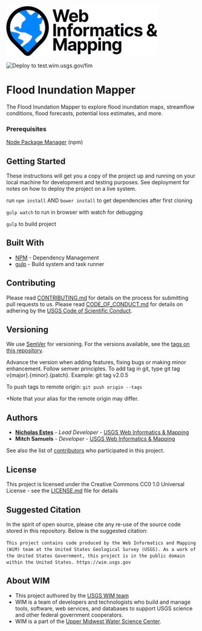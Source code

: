 ![WiM](wimlogo.png)

![Deploy to test.wim.usgs.gov/fim](https://github.com/USGS-WiM/fim-js/workflows/Deploy%20to%20test.wim.usgs.gov/fim/badge.svg?branch=staging)


# Flood Inundation Mapper

The Flood Inundation Mapper to explore flood inundation maps, streamflow conditions, flood forecasts, potential loss estimates, and more.

### Prerequisites

[Node Package Manager](https://en.wikipedia.org/wiki/Npm_(software)) (npm)

## Getting Started

These instructions will get you a copy of the project up and running on your local machine for development and testing purposes. See deployment for notes on how to deploy the project on a live system.

run `npm install` AND `bower install` to get dependencies after first cloning

`gulp watch` to run in browser with watch for debugging

`gulp` to build project

## Built With

* [NPM](https://www.npmjs.com/) - Dependency Management
* [gulp](https://en.wikipedia.org/wiki/Gulp.js) - Build system and task runner

## Contributing

Please read [CONTRIBUTING.md]() for details on the process for submitting pull requests to us. Please read [CODE_OF_CONDUCT.md]() for details on adhering by the [USGS Code of Scientific Conduct](https://www2.usgs.gov/fsp/fsp_code_of_scientific_conduct.asp).

## Versioning

We use [SemVer](http://semver.org/) for versioning. For the versions available, see the [tags on this repository](https://github.com/USGS-WiM/fim-js/tags).

Advance the version when adding features, fixing bugs or making minor enhancement. Follow semver principles. To add tag in git, type git tag v{major}.{minor}.{patch}. Example: git tag v2.0.5

To push tags to remote origin: `git push origin --tags`

*Note that your alias for the remote origin may differ.

## Authors

* **[Nicholas Estes](https://www.usgs.gov/staff-profiles/nicholas-j-estes)**  - *Lead Developer* - [USGS Web Informatics & Mapping](https://wim.usgs.gov/)
* **Mitch Samuels**  - *Developer* - [USGS Web Informatics & Mapping](https://wim.usgs.gov/)


See also the list of [contributors](https://github.com/USGS-WiM/fim-js/contributors) who participated in this project.

## License

This project is licensed under the Creative Commons CC0 1.0 Universal License - see the [LICENSE.md](LICENSE.md) file for details

## Suggested Citation
In the spirit of open source, please cite any re-use of the source code stored in this repository. Below is the suggested citation:

`This project contains code produced by the Web Informatics and Mapping (WiM) team at the United States Geological Survey (USGS). As a work of the United States Government, this project is in the public domain within the United States. https://wim.usgs.gov`

## About WIM
* This project authored by the [USGS WIM team](https://wim.usgs.gov)
* WIM is a team of developers and technologists who build and manage tools, software, web services, and databases to support USGS science and other federal government cooperators.
* WIM is a part of the [Upper Midwest Water Science Center](https://www.usgs.gov/centers/umid-water).
